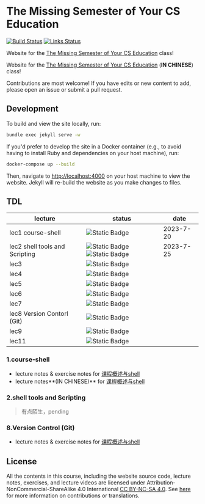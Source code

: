 # The Missing Semester of Your CS Education

[![Build Status](https://github.com/missing-semester/missing-semester/workflows/Build/badge.svg)](https://github.com/missing-semester/missing-semester/actions?query=workflow%3ABuild) [![Links Status](https://github.com/missing-semester/missing-semester/workflows/Links/badge.svg)](https://github.com/missing-semester/missing-semester/actions?query=workflow%3ALinks)

Website for the [The Missing Semester of Your CS Education](https://missing.csail.mit.edu/) class!

Website for the [The Missing Semester of Your CS Education](https://missing-semester-cn.github.io/) (**IN CHINESE**) class!

Contributions are most welcome! If you have edits or new content to add, please
open an issue or submit a pull request.

## Development

To build and view the site locally, run:

```bash
bundle exec jekyll serve -w
```

If you'd prefer to develop the site in a Docker container (e.g., to avoid
having to install Ruby and dependencies on your host machine), run:


```bash
docker-compose up --build
```

Then, navigate to <http://localhost:4000> on your host machine to view the
website. Jekyll will re-build the website as you make changes to files.

## TDL

| lecture                        | status                                                       | date      |
| ------------------------------ | ------------------------------------------------------------ | --------- |
| lec1 course-shell              | ![Static Badge](https://img.shields.io/badge/Done-lightgreen) | 2023-7-20 |
| lec2 shell tools and Scripting | ![Static Badge](https://img.shields.io/badge/Cancel-ffb6c1)![Static Badge](https://img.shields.io/badge/Pending-fffdd0) | 2023-7-25 |
| lec3                           | ![Static Badge](https://img.shields.io/badge/Not_Started-d3d3d3) |           |
| lec4                           | ![Static Badge](https://img.shields.io/badge/Not_Started-d3d3d3) |           |
| lec5                           | ![Static Badge](https://img.shields.io/badge/Not_Started-d3d3d3) |           |
| lec6                           | ![Static Badge](https://img.shields.io/badge/Not_Started-d3d3d3) |           |
| lec7                           | ![Static Badge](https://img.shields.io/badge/Not_Started-d3d3d3) |           |
| lec8 Version Contorl (Git)     | ![Static Badge](https://img.shields.io/badge/In_Progress-lightblue) |           |
| lec9                           | ![Static Badge](https://img.shields.io/badge/Not_Started-d3d3d3) |           |
| lec11                          | ![Static Badge](https://img.shields.io/badge/Not_Started-d3d3d3) |           |

### 1.course-shell

- lecture notes & exercise notes for [课程概述与shell](./_2020/course-shell.md)
- lecture notes**(IN CHINESE)** for [课程概述与shell](https://missing-semester-cn.github.io/2020/course-shell/)

### 2.shell tools and Scripting

> 有点陌生，pending

### 8.Version Control (Git)

- lecture notes & exercise notes for [课程概述与shell](./_2020/course-shell.md)



## License

All the contents in this course, including the website source code, lecture notes, exercises, and lecture videos are licensed under Attribution-NonCommercial-ShareAlike 4.0 International [CC BY-NC-SA 4.0](https://creativecommons.org/licenses/by-nc-sa/4.0/). See [here](https://missing.csail.mit.edu/license) for more information on contributions or translations.


